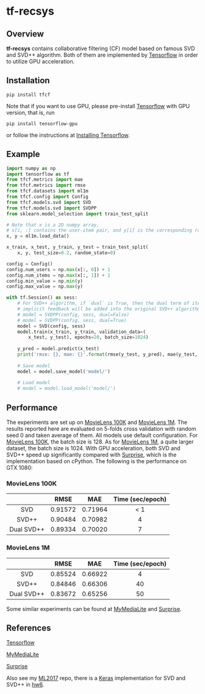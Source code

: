 # tf-recsys

## Overview
**tf-recsys** contains collaborative filtering (CF) model based on famous SVD and SVD++ algorithm. Both of them are implemented by [Tensorflow][Tensorflow] in order to utilize GPU acceleration.


## Installation

```
pip install tfcf
```

Note that if you want to use GPU, please pre-install [Tensorflow][Tensorflow] with GPU version, that is, run
```
pip install tensorflow-gpu
```
or follow the instructions at [Installing Tensorflow](https://www.tensorflow.org/install/).

## Example

```python
import numpy as np
import tensorflow as tf
from tfcf.metrics import mae
from tfcf.metrics import rmse
from tfcf.datasets import ml1m
from tfcf.config import Config
from tfcf.models.svd import SVD
from tfcf.models.svd import SVDPP
from sklearn.model_selection import train_test_split

# Note that x is a 2D numpy array, 
# x[i, :] contains the user-item pair, and y[i] is the corresponding rating.
x, y = ml1m.load_data()

x_train, x_test, y_train, y_test = train_test_split(
    x, y, test_size=0.2, random_state=0)

config = Config()
config.num_users = np.max(x[:, 0]) + 1
config.num_items = np.max(x[:, 1]) + 1
config.min_value = np.min(y)
config.max_value = np.max(y)

with tf.Session() as sess:
    # For SVD++ algorithm, if `dual` is True, then the dual term of items' 
    # implicit feedback will be added into the original SVD++ algorithm.
    # model = SVDPP(config, sess, dual=False)
    # model = SVDPP(config, sess, dual=True)
    model = SVD(config, sess)
    model.train(x_train, y_train, validation_data=(
        x_test, y_test), epochs=20, batch_size=1024)
        
    y_pred = model.predict(x_test)
    print('rmse: {}, mae: {}'.format(rmse(y_test, y_pred), mae(y_test, y_pred)))
        
    # Save model
    model = model.save_model('model/')
    
    # Load model
    # model = model.load_model('model/')

```

## Performance

The experiments are set up on [MovieLens 100K][MovieLens100K] and [MovieLens 1M][MovieLens1M]. The results reported here are evaluated on 5-folds cross validation with random seed 0 and taken average of them. All models use default configuration. For [MovieLens 100K][MovieLens100K], the batch size is 128. As for [MovieLens 1M][MovieLens1M], a quite larger dataset, the batch size is 1024. With GPU acceleration, both SVD and SVD++ speed up significantly compared with [Surprise][Surprise], which is the implementation based on cPython. The following is the performance on GTX 1080:

### MovieLens 100K

|            |   RMSE  |   MAE   | Time (sec/epoch) |
|:----------:|:-------:|:-------:|:----------------:|
|     SVD    | 0.91572 | 0.71964 |        < 1       |
|    SVD++   | 0.90484 | 0.70982 |         4        |
| Dual SVD++ | 0.89334 | 0.70020 |         7        |

### MovieLens 1M
|            |   RMSE  |   MAE   | Time (sec/epoch) |
|:----------:|:-------:|:-------:|:----------------:|
|     SVD    | 0.85524 | 0.66922 |         4        |
|    SVD++   | 0.84846 | 0.66306 |        40        |
| Dual SVD++ | 0.83672 | 0.65256 |        50        |

Some similar experiments can be found at [MyMediaLite][MyMediaLite] and [Surprise][Surprise].


## References
[Tensorflow][Tensorflow]

[MyMediaLite][MyMediaLite]

[Surprise][Surprise]

Also see my [ML2017][ML2017] repo, there is a [Keras][Keras] implementation for SVD and SVD++ in [hw6][hw6].

[MovieLens100K]: https://grouplens.org/datasets/movielens/100k/
[MovieLens1M]: https://grouplens.org/datasets/movielens/1m/
[Tensorflow]: https://www.tensorflow.org/
[Keras]: https://keras.io/
[MyMediaLite]: http://www.mymedialite.net/examples/datasets.html
[Surprise]: https://github.com/NicolasHug/Surprise
[ML2017]: https://github.com/WindQAQ/ML2017
[hw6]: https://github.com/WindQAQ/ML2017/blob/master/hw6/train.py
